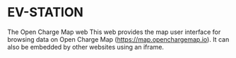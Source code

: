 # EV-STATION
The Open Charge Map web
This web provides the map user interface for browsing data on Open Charge Map (https://map.openchargemap.io). It can also be embedded by other websites using an iframe.
